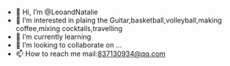 - 👋 Hi, I’m @LeoandNatalie
- 👀 I’m interested in plaing the Guitar,basketball,volleyball,making coffee,mixing cocktails,travelling
- 🌱 I’m currently learning 
- 💞️ I’m looking to collaborate on ...
- 📫 How to reach me mail:837130934@qq.com

<!---
LeoandNatalie/LeoandNatalie is a ✨ special ✨ repository because its `README.md` (this file) appears on your GitHub profile.
You can click the Preview link to take a look at your changes.
--->
